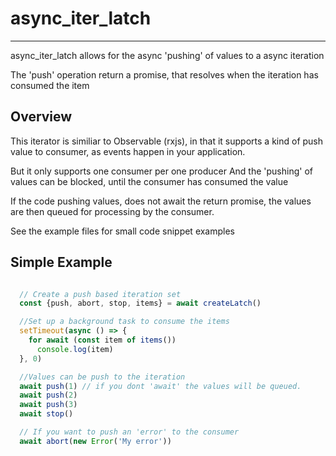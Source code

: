 # async_iter_latch
-----------------

async_iter_latch allows for the async 'pushing' of values to a async iteration

The 'push' operation return a promise, that resolves when the iteration has consumed the item

## Overview

This iterator is similiar to Observable (rxjs), in that it supports a kind
of push value to consumer, as events happen in your application.

But it only supports one consumer per one producer
And the 'pushing' of values can be blocked, until the consumer has consumed the value

If the code pushing values, does not await the return promise, the values are then queued
for processing by the consumer.

See the example files for small code snippet examples

## Simple Example

```javascript

  // Create a push based iteration set
  const {push, abort, stop, items} = await createLatch()

  //Set up a background task to consume the items
  setTimeout(async () => {
    for await (const item of items())
      console.log(item)
  }, 0)

  //Values can be push to the iteration
  await push(1) // if you dont 'await' the values will be queued.
  await push(2)
  await push(3)
  await stop()

  // If you want to push an 'error' to the consumer
  await abort(new Error('My error'))

```

